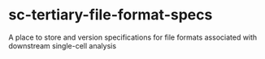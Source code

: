 # sc-tertiary-file-format-specs
A place to store and version specifications for file formats associated with downstream single-cell analysis
